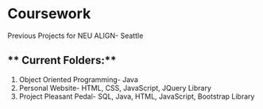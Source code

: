 # Coursework
Previous Projects for NEU ALIGN- Seattle


## ** Current Folders:**
1. Object Oriented Programming- Java
2. Personal Website- HTML, CSS, JavaScript, JQuery Library
3. Project Pleasant Pedal- SQL, Java, HTML, JavaScript, Bootstrap Library
